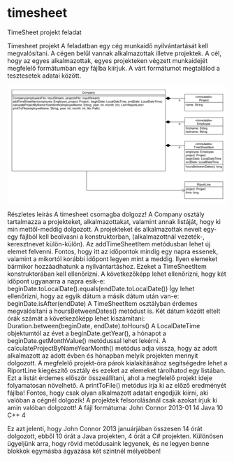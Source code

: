 # timesheet
TimeSheet projekt feladat

Timesheet projekt
A feladatban egy cég munkaidő nyilvántartását kell megvalósítani. A cégen belül vannak alkalmazottak illetve projektek. A cél, hogy az egyes alkalmazottak, egyes projekteken végzett munkaidejét megfelelő formátumban egy fájlba kiírjuk. A várt formátumot megtalálod a tesztesetek adatai között.

![timesheet_UML.png](timesheet_UML.png)

Részletes leírás
A timesheet csomagba dolgozz! A Company osztály tartalmazza a projekteket, alkalmazottakat, valamint annak listáját, hogy ki min mettől-meddig dolgozott. A projekteket és alkalmazottak neveit egy-egy fájlból kell beolvasni a konstruktorban, (alkalmazottnál vezeték-, keresztnevet külön-külön).
Az addTimeSheetItem metódusban lehet új elemet felvenni. Fontos, hogy itt az időpontok mindig egy napra essenek, valamint a mikortól korábbi időpont legyen mint a meddig. Ilyen elemeket bármikor hozzáadhatunk a nyilvántartáshoz. Ezeket a TimeSheetItem konstruktorában kell ellenőrizni.
A következőképp lehet ellenőrizni, hogy két időpont ugyanarra a napra esik-e:
beginDate.toLocalDate().equals(endDate.toLocalDate())
Így lehet ellenőrizni, hogy az egyik dátum a másik dátum után van-e:
beginDate.isAfter(endDate)
A TimeSheetItem osztályban érdemes megvalósítani a hoursBetweenDates() metódust is. Két dátum között eltelt órák számát a következőképp lehet kiszámítani:
Duration.between(beginDate, endDate).toHours()
A LocalDateTime objektumtól az évet a beginDate.getYear(), a hónapot a beginDate.getMonthValue() metódussal lehet lekérni.
A calculateProjectByNameYearMonth() metódus adja vissza, hogy az adott alkalmazott az adott évben és hónapban melyik projekten mennyit dolgozott.
A megfelelő projekt-óra párok kialakításához segítségedre lehet a RiportLine kiegészítő osztály és ezeket az elemeket tárolhatod egy listában. Ezt a listát érdemes először összeállítani, ahol a megfelelő projekt ideje folyamatosan növelhető.
A printToFile() metódus írja ki az előző eredményét fájlba! Fontos, hogy csak olyan alkalmazott adatait engedjük kiírni, aki valóban a cégnél dolgozik! A projektek felsorolásánál csak azokat írjuk ki amin valóban dolgozott!
A fájl formátuma:
John Connor 2013-01 14
Java    10
C++ 4

Ez azt jelenti, hogy John Connor 2013 januárjában összesen 14 órát dolgozott, ebből 10 órát a Java projekten, 4 órát a C# projekten.
Különösen ügyeljünk arra, hogy rövid metódusaink legyenek, és ne legyen benne blokkok egymásba ágyazása két szintnél mélyebben!

